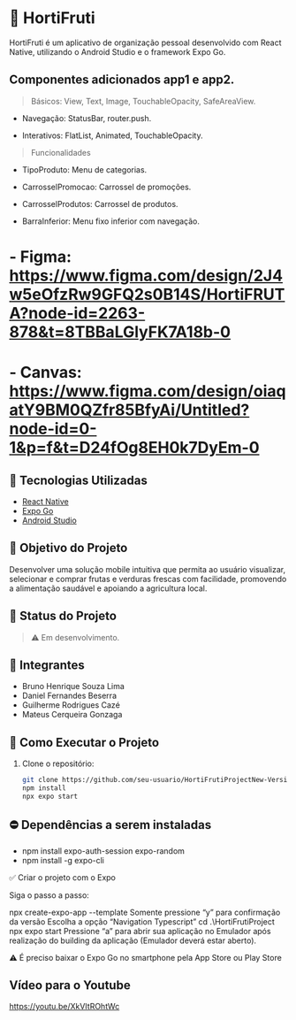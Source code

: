 # 🥦 HortiFruti

HortiFruti é um aplicativo de organização pessoal desenvolvido com React Native, utilizando o Android Studio e o framework Expo Go. 

## Componentes adicionados app1 e app2.
> Básicos: View, Text, Image, TouchableOpacity, SafeAreaView.

- Navegação: StatusBar, router.push.

- Interativos: FlatList, Animated, TouchableOpacity.

> Funcionalidades

- TipoProduto: Menu de categorias.

- CarrosselPromocao: Carrossel de promoções.

- CarrosselProdutos: Carrossel de produtos.

- BarraInferior: Menu fixo inferior com navegação.


# - Figma: https://www.figma.com/design/2J4w5eOfzRw9GFQ2s0B14S/HortiFRUTA?node-id=2263-878&t=8TBBaLGlyFK7A18b-0

# - Canvas: https://www.figma.com/design/oiaqatY9BM0QZfr85BfyAi/Untitled?node-id=0-1&p=f&t=D24fOg8EH0k7DyEm-0

## 📱 Tecnologias Utilizadas

- [React Native](https://reactnative.dev/)
- [Expo Go](https://expo.dev/)
- [Android Studio](https://developer.android.com/studio)

## 🧠 Objetivo do Projeto

Desenvolver uma solução mobile intuitiva que permita ao usuário visualizar, selecionar e comprar frutas e verduras frescas com facilidade, promovendo a alimentação saudável e apoiando a agricultura local. 

## 🚧 Status do Projeto

> ⚠️ Em desenvolvimento.

## 👥 Integrantes

- Bruno Henrique Souza Lima
- Daniel Fernandes Beserra
- Guilherme Rodrigues Cazé
- Mateus Cerqueira Gonzaga

## 📌 Como Executar o Projeto

1. Clone o repositório:
   ```bash
   git clone https://github.com/seu-usuario/HortiFrutiProjectNew-Version.git
   npm install
   npx expo start

## ⛔ Dependências a serem instaladas

- npm install expo-auth-session expo-random
- npm install -g expo-cli


✅ Criar o projeto com o Expo

Siga o passo a passo:

npx create-expo-app --template
Somente pressione “y” para confirmação da versão
Escolha a opção “Navigation Typescript”
cd .\HortiFrutiProject\
npx expo start
Pressione “a” para abrir sua aplicação no Emulador após realização do building da aplicação
(Emulador deverá estar aberto).

⚠️ É preciso baixar o Expo Go no smartphone pela App Store ou Play Store

## Vídeo para o Youtube

https://youtu.be/XkVItROhtWc

